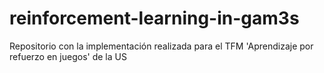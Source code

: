 # reinforcement-learning-in-gam3s
Repositorio con la implementación realizada para el TFM 'Aprendizaje por refuerzo en juegos' de la US
